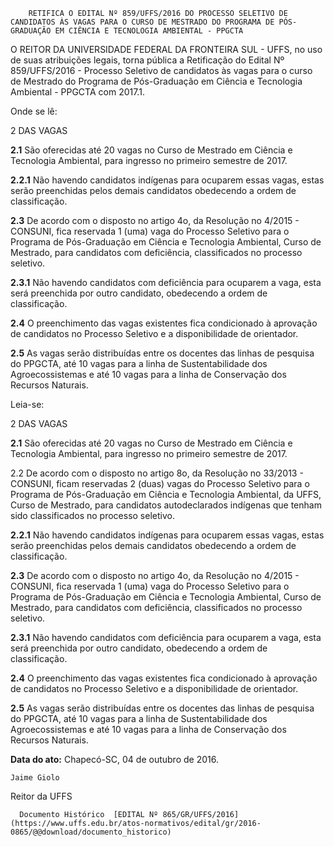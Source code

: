         RETIFICA O EDITAL Nº 859/UFFS/2016 DO PROCESSO SELETIVO DE CANDIDATOS ÀS VAGAS PARA O CURSO DE MESTRADO DO PROGRAMA DE PÓS-GRADUAÇÃO EM CIÊNCIA E TECNOLOGIA AMBIENTAL - PPGCTA  

O REITOR DA UNIVERSIDADE FEDERAL DA FRONTEIRA SUL - UFFS, no uso de suas atribuições legais, torna pública a Retificação do Edital Nº 859/UFFS/2016 - Processo Seletivo de candidatos às vagas para o curso de Mestrado do Programa de Pós-Graduação em Ciência e Tecnologia Ambiental - PPGCTA com 2017.1.

 Onde se lê:

 2 DAS VAGAS

 **2.1** São oferecidas até 20 vagas no Curso de Mestrado em Ciência e Tecnologia Ambiental, para ingresso no primeiro semestre de 2017.

 **2.2.1** Não havendo candidatos indígenas para ocuparem essas vagas, estas serão preenchidas pelos demais candidatos obedecendo a ordem de classificação.

 **2.3** De acordo com o disposto no artigo 4o, da Resolução no 4/2015 - CONSUNI, fica reservada 1 (uma) vaga do Processo Seletivo para o Programa de Pós-Graduação em Ciência e Tecnologia Ambiental, Curso de Mestrado, para candidatos com deficiência, classificados no processo seletivo.

 **2.3.1** Não havendo candidatos com deficiência para ocuparem a vaga, esta será preenchida por outro candidato, obedecendo a ordem de classificação.

 **2.4** O preenchimento das vagas existentes fica condicionado à aprovação de candidatos no Processo Seletivo e a disponibilidade de orientador.

 **2.5** As vagas serão distribuídas entre os docentes das linhas de pesquisa do PPGCTA, até 10 vagas para a linha de Sustentabilidade dos Agroecossistemas e até 10 vagas para a linha de Conservação dos Recursos Naturais.

 Leia-se:

 2 DAS VAGAS

 **2.1** São oferecidas até 20 vagas no Curso de Mestrado em Ciência e Tecnologia Ambiental, para ingresso no primeiro semestre de 2017.

 2.2 De acordo com o disposto no artigo 8o, da Resolução no 33/2013 - CONSUNI, ficam reservadas 2 (duas) vagas do Processo Seletivo para o Programa de Pós-Graduação em Ciência e Tecnologia Ambiental, da UFFS, Curso de Mestrado, para candidatos autodeclarados indígenas que tenham sido classificados no processo seletivo.

 **2.2.1** Não havendo candidatos indígenas para ocuparem essas vagas, estas serão preenchidas pelos demais candidatos obedecendo a ordem de classificação.

 **2.3** De acordo com o disposto no artigo 4o, da Resolução no 4/2015 - CONSUNI, fica reservada 1 (uma) vaga do Processo Seletivo para o Programa de Pós-Graduação em Ciência e Tecnologia Ambiental, Curso de Mestrado, para candidatos com deficiência, classificados no processo seletivo.

 **2.3.1** Não havendo candidatos com deficiência para ocuparem a vaga, esta será preenchida por outro candidato, obedecendo a ordem de classificação.

 **2.4** O preenchimento das vagas existentes fica condicionado à aprovação de candidatos no Processo Seletivo e a disponibilidade de orientador.

 **2.5** As vagas serão distribuídas entre os docentes das linhas de pesquisa do PPGCTA, até 10 vagas para a linha de Sustentabilidade dos Agroecossistemas e até 10 vagas para a linha de Conservação dos Recursos Naturais.

  

   **Data do ato:** Chapecó-SC, 04 de outubro de 2016.   
 

    Jaime Giolo   
 Reitor da UFFS 

      Documento Histórico  [EDITAL Nº 865/GR/UFFS/2016](https://www.uffs.edu.br/atos-normativos/edital/gr/2016-0865/@@download/documento_historico)     
      